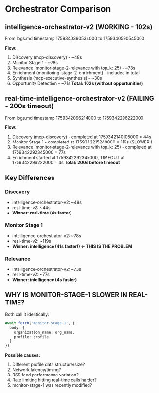 # Orchestrator Comparison

## intelligence-orchestrator-v2 (WORKING - 102s)
From logs.md timestamp 1759340390534000 to 1759340590545000

**Flow:**
1. Discovery (mcp-discovery) - ~48s
2. Monitor Stage 1 - ~78s
3. Relevance (monitor-stage-2-relevance with top_k: 25) - ~73s
4. Enrichment (monitoring-stage-2-enrichment) - included in total
5. Synthesis (mcp-executive-synthesis) - ~30s
6. Opportunity Detection - ~71s
**Total: 102s (without opportunities)**

## real-time-intelligence-orchestrator-v2 (FAILING - 200s timeout)
From logs.md timestamp 1759342096214000 to 1759342296222000

**Flow:**
1. Discovery (mcp-discovery) - completed at 1759342140105000 = 44s
2. Monitor Stage 1 - completed at 1759342215249000 = 119s (SLOWER!)
3. Relevance (monitor-stage-2-relevance with top_k: 25) - completed at 1759342292345000 = 77s
4. Enrichment started at 1759342292345000, TIMEOUT at 1759342296222000 = 4s
**Total: 200s before timeout**

## Key Differences

### Discovery
- intelligence-orchestrator-v2: ~48s
- real-time-v2: ~44s
- **Winner: real-time (4s faster)**

### Monitor Stage 1
- intelligence-orchestrator-v2: ~78s
- real-time-v2: ~119s
- **Winner: intelligence (41s faster!) ← THIS IS THE PROBLEM**

### Relevance
- intelligence-orchestrator-v2: ~73s
- real-time-v2: ~77s
- **Winner: intelligence (4s faster)**

## WHY IS MONITOR-STAGE-1 SLOWER IN REAL-TIME?

Both call it identically:
```typescript
await fetch('monitor-stage-1', {
  body: {
    organization_name: org_name,
    profile: profile
  }
})
```

**Possible causes:**
1. Different profile data structure/size?
2. Network latency/timing?
3. RSS feed performance variation?
4. Rate limiting hitting real-time calls harder?
5. monitor-stage-1 was recently modified?
